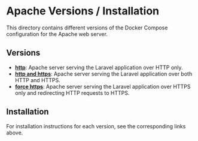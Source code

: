 # Apache Versions / Installation

This directory contains different versions of the Docker Compose configuration for the Apache web server.

## Versions

- [**http**](http.md): Apache server serving the Laravel application over HTTP only.
- [**http and https**](http_https.md): Apache server serving the Laravel application over both HTTP and HTTPS.
- [**force https**](force_https.md): Apache server serving the Laravel application over HTTPS only and redirecting HTTP requests to HTTPS.

## Installation

For installation instructions for each version, see the corresponding links above.
